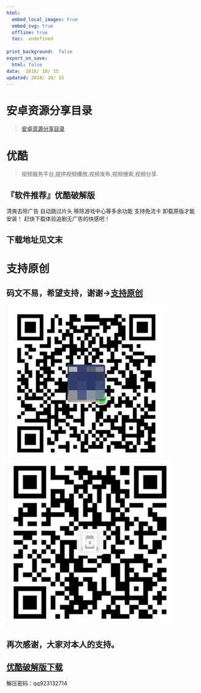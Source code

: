 ```yaml
---
html:
  embed_local_images: true
  embed_svg: true
  offline: true
  toc:  undefined

print_background:  false
export_on_save:
  html: false
data:  2018/ 10/ 15
updated: 2018/ 10/ 15
---
```


# 安卓资源分享目录

> [安卓资源分享目录](https://blog.csdn.net/qq923132714/article/details/83059823 "安卓资源分享目录")


# 优酷

> 视频服务平台,提供视频播放,视频发布,视频搜索,视频分享.

## 『软件推荐』优酷破解版

清爽去除广告
自动跳过片头
移除游戏中心等多余功能
支持免流卡
卸载原版才能安装！
赶快下载体验追剧无广告的快感吧！


## 下载地址见文末

# 支持原创
## 码文不易，希望支持，谢谢->**[支持原创](http://blog.csdn.net/qq923132714/article/details/79399145)**
![微信支付](https://raw.githubusercontent.com/923132714/my_picture/master/blog/support/weixin.png)![微信支付](https://raw.githubusercontent.com/923132714/my_picture/master/blog/support/支付宝.png)
## 再次感谢，大家对本人的支持。



## [优酷破解版下载](http://u16848854.ctfile.net/fs/16848854-314733786 "优酷破解版下载")

解压密码：qq923132714
